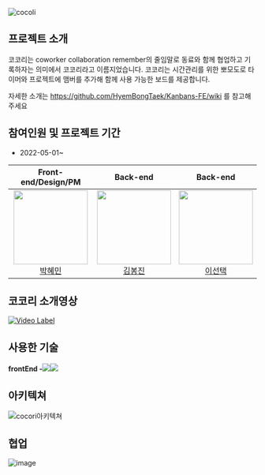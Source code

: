 ![cocoli](https://user-images.githubusercontent.com/85723134/169466740-5ca1f0a0-6e3a-44ca-b6ee-646c021497f9.png)

## 프로젝트 소개

코코리는 coworker collaboration remember의 줄임말로
동료와 함께 협업하고 기록하자는 의미에서 코코리라고 이름지었습니다. 
코코리는 시간관리를 위한 뽀모도로 타이머와 
프로젝트에 맴버를 추가해 함께 사용 가능한 보드를 제공합니다. 

자세한 소개는 
https://github.com/HyemBongTaek/Kanbans-FE/wiki 를 참고해주세요




## 참여인원 및 프로젝트 기간
- 2022-05-01~

Front-end/Design/PM |Back-end|Back-end|
:---:|:---:|:---:|
<img width= "150px" src="https://avatars.githubusercontent.com/u/85723134?v=4"/></br><a href='https://github.com/hyemin085'>박혜민</a></br>|<img width= "150px" src="https://avatars.githubusercontent.com/u/88937864?v=4"/></br><a href='https://github.com/poseson92'>김봉진</a>|<img width= "150px" src="https://avatars.githubusercontent.com/u/48742487?v=4"/></br><a href='https://github.com/choice91'>이선택</a>

## 코코리 소개영상
[![Video Label](http://img.youtube.com/vi/-_psWkpC5r8/0.jpg)](https://youtu.be/-_psWkpC5r8)



## 사용한 기술
#### frontEnd -<img src="https://img.shields.io/badge/React-339933?style=flat-square&logo=React&logoColor=white"/></a><img src="https://img.shields.io/badge/-Redux Toolkit-764ABC?style=flat&logo=Redux">

## 아키텍쳐

![cocori아키텍쳐](https://user-images.githubusercontent.com/85723134/185744565-8ac0d4f5-dfa6-48d8-9bb1-7ea9176252ef.jpg)

## 협업

![image](https://user-images.githubusercontent.com/85723134/185864144-a96aab63-d602-4bdc-8cb3-f80f58dbb523.png)


